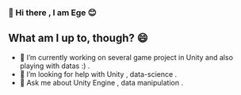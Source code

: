 ### 👋 Hi there , I am Ege 😊

## What am I up to, though? 😄
-  🔭 I’m currently working on several game project in Unity and also playing with datas :) .
-  🤔 I’m looking for help with Unity , data-science .
-  💬 Ask me about Unity Engine , data manipulation . 


<!--
**EgedotErcan/EgedotErcan** is a ✨ _special_ ✨ repository because its `README.md` (this file) appears on your GitHub profile.

Here are some ideas to get you started:

-  ...
- 🌱 I’m currently learning ...
- 👯 I’m looking to collaborate on ...

- 💬 Ask me about ...
- 📫 How to reach me: ...
- 😄 Pronouns: ...
- ⚡ Fun fact: ...
-->
